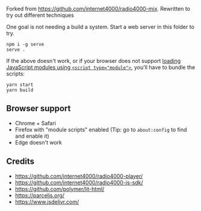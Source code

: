 Forked from https://github.com/internet4000/radio4000-mix. Rewritten to try out different techniques

One goal is not needing a build a system. Start a web server in this folder to try. 

```
npm i -g serve
serve .
```

If the above doesn't work, or if your browser does not support [loading JavaScript modules using `<script type="module">`](https://caniuse.com/#feat=es6-module), you'll have to bundle the scripts:

```
yarn start
yarn build
```

## Browser support

- Chrome + Safari
- Firefox with "module scripts" enabled (Tip: go to `about:config` to find and enable it)
- Edge doesn't work

## Credits

- https://github.com/internet4000/radio4000-player/
- https://github.com/internet4000/radio4000-js-sdk/
- https://github.com/polymer/lit-html/
- https://parceljs.org/
- https://www.jsdelivr.com/

